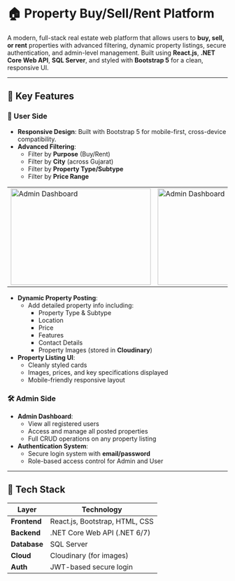 # 🏠 Property Buy/Sell/Rent Platform

A modern, full-stack real estate web platform that allows users to **buy, sell, or rent** properties with advanced filtering, dynamic property listings, secure authentication, and admin-level management. Built using **React.js**, **.NET Core Web API**, **SQL Server**, and styled with **Bootstrap 5** for a clean, responsive UI.

---

## 🔑 Key Features

### 👤 User Side
- **Responsive Design**: Built with Bootstrap 5 for mobile-first, cross-device compatibility.
- **Advanced Filtering**:
  - Filter by **Purpose** (Buy/Rent)
  - Filter by **City** (across Gujarat)
  - Filter by **Property Type/Subtype**
  - Filter by **Price Range**
    
<table>
  <tr>
    <td>
      <img src="https://res.cloudinary.com/dfojntght/image/upload/v1752829394/Screenshot_2025-07-18_143155_ayypl4.png" 
           alt="Admin Dashboard" 
           width="320" 
           height="220" 
           style="margin-right: 00px;" />
    </td>
    <td>
      <img src="https://res.cloudinary.com/dfojntght/image/upload/v1752829394/Screenshot_2025-07-18_143216_m2rs9h.png" 
           alt="Admin Dashboard" 
           width="320" 
           height="220" 
           style="margin-right: 00px;" />
    </td>
    <td>
      <img src="https://res.cloudinary.com/dfojntght/image/upload/v1752829403/Screenshot_2025-07-18_143240_epl2ti.png" 
           alt="Admin Dashboard" 
           width="320" 
           height="220" />
    </td>
  </tr>
</table>


- **Dynamic Property Posting**:
  - Add detailed property info including:
    - Property Type & Subtype
    - Location
    - Price
    - Features
    - Contact Details
    - Property Images (stored in **Cloudinary**)
- **Property Listing UI**:
  - Cleanly styled cards
  - Images, prices, and key specifications displayed
  - Mobile-friendly responsive layout

### 🛠️ Admin Side
- **Admin Dashboard**:
  - View all registered users
  - Access and manage all posted properties
  - Full CRUD operations on any property listing
- **Authentication System**:
  - Secure login system with **email/password**
  - Role-based access control for Admin and User

---

## 🧰 Tech Stack

| Layer         | Technology                        |
|---------------|-----------------------------------|
| **Frontend**  | React.js, Bootstrap, HTML, CSS    |
| **Backend**   | .NET Core Web API (.NET 6/7)       |
| **Database**  | SQL Server                        |
| **Cloud**     | Cloudinary (for images) |
| **Auth**      | JWT-based secure login            |


